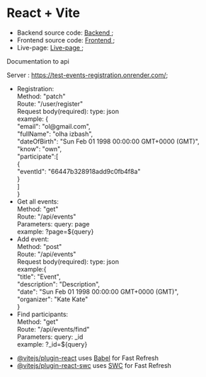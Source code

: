 # React + Vite
<ul>
<li>Backend source code: <a href="https://github.com/olhaizbash/test-events-registration"> Backend </a>;</li>
<li>Frontend source code: <a href="https://github.com/olhaizbash/test-events-registration-frontend"> Frontend </a>;</li>
<li>Live-page: <a href="https://olhaizbash.github.io/test-events-registration-frontend"> Live-page </a>;</li>
</ul>

Documentation to api 

Server : https://test-events-registration.onrender.com/;
<ul>
<li>Registration: </br>
Method: "patch"</br>
Route: "/user/register"</br>
Request body(required): type: json </br>
  example: { </br>
    "email": "ol@gmail.com", </br>
    "fullName": "olha izbash", </br>
    "dateOfBirth": "Sun Feb 01 1998 00:00:00 GMT+0000 (GMT)", </br>
    "know": "own", </br>
    "participate":[ </br>
        { </br>
            "eventId": "66447b328918add9c0fb4f8a" </br>
        } </br>
    ] </br>
} </br>
</li>
  <li>
Get all events: </br>
Method: "get"</br>
Route: "/api/events"</br>
Parameters: query: page </br>
  example: ?page=${query}
</li>
<li>
Add event: </br>
Method: "post"</br>
Route: "/api/events"</br>
Request body(required): type: json </br>
  example:{ </br>
    "title": "Event", </br>
    "description": "Description", </br>
    "date": "Sun Feb 01 1998 00:00:00 GMT+0000 (GMT)", </br>
    "organizer": "Kate Kate" </br>
} </br>
  </li>
  <li>
    Find participants: </br>
Method: "get"</br>
Route: "/api/events/find"</br>
Parameters: query: _id </br>
  example: ?_id=${query}
  </li>
</ul>

- [@vitejs/plugin-react](https://github.com/vitejs/vite-plugin-react/blob/main/packages/plugin-react/README.md) uses [Babel](https://babeljs.io/) for Fast Refresh
- [@vitejs/plugin-react-swc](https://github.com/vitejs/vite-plugin-react-swc) uses [SWC](https://swc.rs/) for Fast Refresh
